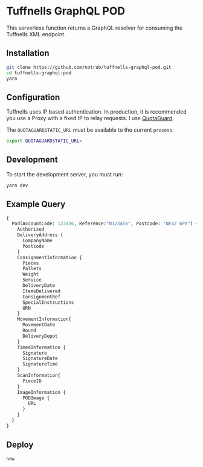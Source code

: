 # Tuffnells GraphQL POD

This serverless function returns a GraphQL resolver for consuming the Tuffnells XML endpoint.

## Installation

  ```bash
  git clone https://github.com/notrab/tuffnells-graphql-pod.git
  cd tuffnells-graphql-pod
  yarn
  ```

## Configuration

Tuffnells uses IP based authentication. In production, it is recommended you use a Proxy with a fixed IP to relay requests. I use [QuotaGuard](https://www.quotaguard.com/).

The `QUOTAGUARDSTATIC_URL` must be available to the current `process`.

  ```bash
  export QUOTAGUARDSTATIC_URL=
  ```

## Development

To start the development server, you must run:

  ```bash
  yarn dev
  ```

## Example Query

  ```graphql
  {
    Pod(AccountCode: 123456, Reference:"N123456", Postcode: "NE42 6PX") {
      Authorised
      DeliveryAddress {
        CompanyName
        Postcode
      }
      ConsignmentInformation {
        Pieces
        Pallets
        Weight
        Service
        DeliveryDate
        ItemsDelivered
        ConsignmentRef
        SpecialInstructions
        URN
      }
      MovementInformation{
        MovementDate
        Round
        DeliveryDepot
      }
      TimedInformation {
        Signature
        SignatureDate
        SignatureTime
      }
      ScanInformation{
        PieceID
      }
      ImageInformation {
        PODImage {
          URL
        }
      }
    }
  }
  ```

## Deploy

  ```
  now
  ```

